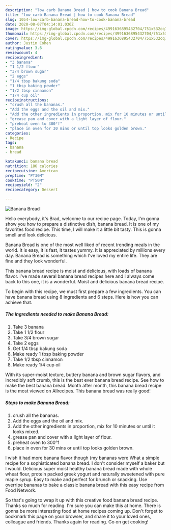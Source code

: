 ```yaml
---
description: "low carb Banana Bread | how to cook Banana Bread"
title: "low carb Banana Bread | how to cook Banana Bread"
slug: 1054-low-carb-banana-bread-how-to-cook-banana-bread
date: 2020-08-07T04:14:01.036Z
image: https://img-global.cpcdn.com/recipes/4991636895432704/751x532cq70/banana-bread-recipe-main-photo.jpg
thumbnail: https://img-global.cpcdn.com/recipes/4991636895432704/751x532cq70/banana-bread-recipe-main-photo.jpg
cover: https://img-global.cpcdn.com/recipes/4991636895432704/751x532cq70/banana-bread-recipe-main-photo.jpg
author: Justin Cohen
ratingvalue: 3.6
reviewcount: 4
recipeingredient:
- "3 banana"
- "1 1/2 flour"
- "3/4 brown sugar"
- "2 eggs"
- "1/4 tbsp bakung soda"
- "1 tbsp baking powder"
- "1/2 tbsp cinnamon"
- "1/4 cup oil"
recipeinstructions:
- "crush all the bananas."
- "Add the eggs and the oil and mix."
- "Add the other ingredients in proportion, mix for 10 minutes or until it looks mixed."
- "grease pan and cover with a light layer of flour."
- "preheat oven to 300°f"
- "place in oven for 30 mins or until top looks golden brown."
categories:
- Recipe
tags:
- banana
- bread

katakunci: banana bread 
nutrition: 186 calories
recipecuisine: American
preptime: "PT30M"
cooktime: "PT50M"
recipeyield: "2"
recipecategory: Dessert

---
```



![Banana Bread](https://img-global.cpcdn.com/recipes/4991636895432704/751x532cq70/banana-bread-recipe-main-photo.jpg)

Hello everybody, it's Brad, welcome to our recipe page. Today, I'm gonna show you how to prepare a distinctive dish, banana bread. It is one of my favorites food recipe. This time, I will make it a little bit tasty. This is gonna smell and look delicious.

Banana Bread is one of the most well liked of recent trending meals in the world. It is easy, it is fast, it tastes yummy. It is appreciated by millions every day. Banana Bread is something which I've loved my entire life. They are fine and they look wonderful.

This banana bread recipe is moist and delicious, with loads of banana flavor. I&#39;ve made several banana bread recipes here and I always come back to this one, it is a wonderful. Moist and delicious banana bread recipe.


To begin with this recipe, we must first prepare a few ingredients. You can have banana bread using 8 ingredients and 6 steps. Here is how you can achieve that.

<!--inarticleads1-->

##### The ingredients needed to make Banana Bread:

1. Take 3 banana
1. Take 1 1/2 flour
1. Take 3/4 brown sugar
1. Take 2 eggs
1. Get 1/4 tbsp bakung soda
1. Make ready 1 tbsp baking powder
1. Take 1/2 tbsp cinnamon
1. Make ready 1/4 cup oil


With its super-moist texture, buttery banana and brown sugar flavors, and incredibly soft crumb, this is the best ever banana bread recipe. See how to make the best banana bread. Month after month, this banana bread recipe is the most viewed on Allrecipes. This banana bread was really good! 

<!--inarticleads2-->

##### Steps to make Banana Bread:

1. crush all the bananas.
1. Add the eggs and the oil and mix.
1. Add the other ingredients in proportion, mix for 10 minutes or until it looks mixed.
1. grease pan and cover with a light layer of flour.
1. preheat oven to 300°f
1. place in oven for 30 mins or until top looks golden brown.


I wish it had more banana flavor though (my bananas were What a simple recipe for a sophisticated banana bread. I don&#39;t consider myself a baker but I would. Delicious super moist healthy banana bread made with whole wheat flour, protein packed greek yogurt and naturally sweetened with pure maple syrup. Easy to make and perfect for brunch or snacking. Use overripe bananas to bake a classic banana bread with this easy recipe from Food Network. 

So that's going to wrap it up with this creative food banana bread recipe. Thanks so much for reading. I'm sure you can make this at home. There is gonna be more interesting food at home recipes coming up. Don't forget to bookmark this page on your browser, and share it to your loved ones, colleague and friends. Thanks again for reading. Go on get cooking!
